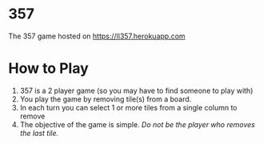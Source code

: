 # 357
The 357 game hosted on https://ll357.herokuapp.com

# How to Play
1. 357 is a 2 player game (so you may have to find someone to play with)
1. You play the game by removing tile(s) from a board.
1. In each turn you can select 1 or more tiles from a single column to remove
1. The objective of the game is simple. *Do not be the player who removes the last tile.*

